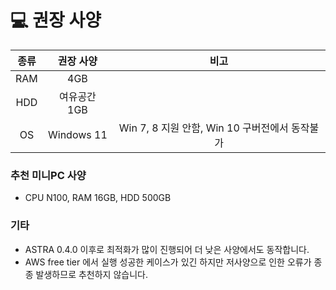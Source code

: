 # 💻 권장 사양

|종류|권장 사양|비고|
|:----:|:-------:|:-:|
|RAM|4GB||
|HDD|여유공간 1GB||
|OS|Windows 11|Win 7, 8 지원 안함, Win 10 구버전에서 동작불가 |

### 추천 미니PC 사양
- CPU N100, RAM 16GB, HDD 500GB

### 기타
- ASTRA 0.4.0 이후로 최적화가 많이 진행되어 더 낮은 사양에서도 동작합니다.
- AWS free tier 에서 실행 성공한 케이스가 있긴 하지만 저사양으로 인한 오류가 종종 발생하므로 추천하지 않습니다.